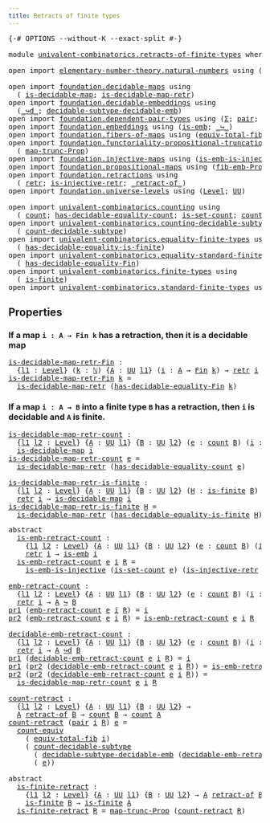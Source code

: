 ```yaml
---
title: Retracts of finite types
---
```


<pre class="Agda"><a id="50" class="Symbol">{-#</a> <a id="54" class="Keyword">OPTIONS</a> <a id="62" class="Pragma">--without-K</a> <a id="74" class="Pragma">--exact-split</a> <a id="88" class="Symbol">#-}</a>

<a id="93" class="Keyword">module</a> <a id="100" href="univalent-combinatorics.retracts-of-finite-types.html" class="Module">univalent-combinatorics.retracts-of-finite-types</a> <a id="149" class="Keyword">where</a>

<a id="156" class="Keyword">open</a> <a id="161" class="Keyword">import</a> <a id="168" href="elementary-number-theory.natural-numbers.html" class="Module">elementary-number-theory.natural-numbers</a> <a id="209" class="Keyword">using</a> <a id="215" class="Symbol">(</a><a id="216" href="elementary-number-theory.natural-numbers.html#1530" class="Datatype">ℕ</a><a id="217" class="Symbol">)</a>

<a id="220" class="Keyword">open</a> <a id="225" class="Keyword">import</a> <a id="232" href="foundation.decidable-maps.html" class="Module">foundation.decidable-maps</a> <a id="258" class="Keyword">using</a>
  <a id="266" class="Symbol">(</a> <a id="268" href="foundation.decidable-maps.html#772" class="Function">is-decidable-map</a><a id="284" class="Symbol">;</a> <a id="286" href="foundation.decidable-maps.html#883" class="Function">is-decidable-map-retr</a><a id="307" class="Symbol">)</a>
<a id="309" class="Keyword">open</a> <a id="314" class="Keyword">import</a> <a id="321" href="foundation.decidable-embeddings.html" class="Module">foundation.decidable-embeddings</a> <a id="353" class="Keyword">using</a>
  <a id="361" class="Symbol">(</a><a id="362" href="foundation.decidable-embeddings.html#3744" class="Function Operator">_↪d_</a><a id="366" class="Symbol">;</a> <a id="368" href="foundation.decidable-embeddings.html#6083" class="Function">decidable-subtype-decidable-emb</a><a id="399" class="Symbol">)</a>
<a id="401" class="Keyword">open</a> <a id="406" class="Keyword">import</a> <a id="413" href="foundation.dependent-pair-types.html" class="Module">foundation.dependent-pair-types</a> <a id="445" class="Keyword">using</a> <a id="451" class="Symbol">(</a><a id="452" href="foundation-core.dependent-pair-types.html#515" class="Record">Σ</a><a id="453" class="Symbol">;</a> <a id="455" href="foundation-core.dependent-pair-types.html#588" class="InductiveConstructor">pair</a><a id="459" class="Symbol">;</a> <a id="461" href="foundation-core.dependent-pair-types.html#605" class="Field">pr1</a><a id="464" class="Symbol">;</a> <a id="466" href="foundation-core.dependent-pair-types.html#617" class="Field">pr2</a><a id="469" class="Symbol">)</a>
<a id="471" class="Keyword">open</a> <a id="476" class="Keyword">import</a> <a id="483" href="foundation.embeddings.html" class="Module">foundation.embeddings</a> <a id="505" class="Keyword">using</a> <a id="511" class="Symbol">(</a><a id="512" href="foundation-core.embeddings.html#992" class="Function">is-emb</a><a id="518" class="Symbol">;</a> <a id="520" href="foundation-core.embeddings.html#1074" class="Function Operator">_↪_</a><a id="523" class="Symbol">)</a>
<a id="525" class="Keyword">open</a> <a id="530" class="Keyword">import</a> <a id="537" href="foundation.fibers-of-maps.html" class="Module">foundation.fibers-of-maps</a> <a id="563" class="Keyword">using</a> <a id="569" class="Symbol">(</a><a id="570" href="foundation-core.fibers-of-maps.html#5254" class="Function">equiv-total-fib</a><a id="585" class="Symbol">)</a>
<a id="587" class="Keyword">open</a> <a id="592" class="Keyword">import</a> <a id="599" href="foundation.functoriality-propositional-truncation.html" class="Module">foundation.functoriality-propositional-truncation</a> <a id="649" class="Keyword">using</a>
  <a id="657" class="Symbol">(</a> <a id="659" href="foundation.functoriality-propositional-truncation.html#1456" class="Function">map-trunc-Prop</a><a id="673" class="Symbol">)</a>
<a id="675" class="Keyword">open</a> <a id="680" class="Keyword">import</a> <a id="687" href="foundation.injective-maps.html" class="Module">foundation.injective-maps</a> <a id="713" class="Keyword">using</a> <a id="719" class="Symbol">(</a><a id="720" href="foundation.injective-maps.html#4586" class="Function">is-emb-is-injective</a><a id="739" class="Symbol">)</a>
<a id="741" class="Keyword">open</a> <a id="746" class="Keyword">import</a> <a id="753" href="foundation.propositional-maps.html" class="Module">foundation.propositional-maps</a> <a id="783" class="Keyword">using</a> <a id="789" class="Symbol">(</a><a id="790" href="foundation-core.propositional-maps.html#2473" class="Function">fib-emb-Prop</a><a id="802" class="Symbol">)</a>
<a id="804" class="Keyword">open</a> <a id="809" class="Keyword">import</a> <a id="816" href="foundation.retractions.html" class="Module">foundation.retractions</a> <a id="839" class="Keyword">using</a>
  <a id="847" class="Symbol">(</a> <a id="849" href="foundation-core.retractions.html#607" class="Function">retr</a><a id="853" class="Symbol">;</a> <a id="855" href="foundation.retractions.html#2853" class="Function">is-injective-retr</a><a id="872" class="Symbol">;</a> <a id="874" href="foundation-core.retractions.html#684" class="Function Operator">_retract-of_</a><a id="886" class="Symbol">)</a>
<a id="888" class="Keyword">open</a> <a id="893" class="Keyword">import</a> <a id="900" href="foundation.universe-levels.html" class="Module">foundation.universe-levels</a> <a id="927" class="Keyword">using</a> <a id="933" class="Symbol">(</a><a id="934" href="Agda.Primitive.html#597" class="Postulate">Level</a><a id="939" class="Symbol">;</a> <a id="941" href="foundation-core.universe-levels.html#235" class="Primitive">UU</a><a id="943" class="Symbol">)</a>

<a id="946" class="Keyword">open</a> <a id="951" class="Keyword">import</a> <a id="958" href="univalent-combinatorics.counting.html" class="Module">univalent-combinatorics.counting</a> <a id="991" class="Keyword">using</a>
  <a id="999" class="Symbol">(</a> <a id="1001" href="univalent-combinatorics.counting.html#1901" class="Function">count</a><a id="1006" class="Symbol">;</a> <a id="1008" href="univalent-combinatorics.counting.html#6218" class="Function">has-decidable-equality-count</a><a id="1036" class="Symbol">;</a> <a id="1038" href="univalent-combinatorics.counting.html#2757" class="Function">is-set-count</a><a id="1050" class="Symbol">;</a> <a id="1052" href="univalent-combinatorics.counting.html#3395" class="Function">count-equiv</a><a id="1063" class="Symbol">)</a>
<a id="1065" class="Keyword">open</a> <a id="1070" class="Keyword">import</a> <a id="1077" href="univalent-combinatorics.counting-decidable-subtypes.html" class="Module">univalent-combinatorics.counting-decidable-subtypes</a> <a id="1129" class="Keyword">using</a>
  <a id="1137" class="Symbol">(</a> <a id="1139" href="univalent-combinatorics.counting-decidable-subtypes.html#4574" class="Function">count-decidable-subtype</a><a id="1162" class="Symbol">)</a>
<a id="1164" class="Keyword">open</a> <a id="1169" class="Keyword">import</a> <a id="1176" href="univalent-combinatorics.equality-finite-types.html" class="Module">univalent-combinatorics.equality-finite-types</a> <a id="1222" class="Keyword">using</a>
  <a id="1230" class="Symbol">(</a> <a id="1232" href="univalent-combinatorics.equality-finite-types.html#1723" class="Function">has-decidable-equality-is-finite</a><a id="1264" class="Symbol">)</a>
<a id="1266" class="Keyword">open</a> <a id="1271" class="Keyword">import</a> <a id="1278" href="univalent-combinatorics.equality-standard-finite-types.html" class="Module">univalent-combinatorics.equality-standard-finite-types</a> <a id="1333" class="Keyword">using</a>
  <a id="1341" class="Symbol">(</a> <a id="1343" href="univalent-combinatorics.equality-standard-finite-types.html#2985" class="Function">has-decidable-equality-Fin</a><a id="1369" class="Symbol">)</a>
<a id="1371" class="Keyword">open</a> <a id="1376" class="Keyword">import</a> <a id="1383" href="univalent-combinatorics.finite-types.html" class="Module">univalent-combinatorics.finite-types</a> <a id="1420" class="Keyword">using</a>
  <a id="1428" class="Symbol">(</a> <a id="1430" href="univalent-combinatorics.finite-types.html#4138" class="Function">is-finite</a><a id="1439" class="Symbol">)</a>
<a id="1441" class="Keyword">open</a> <a id="1446" class="Keyword">import</a> <a id="1453" href="univalent-combinatorics.standard-finite-types.html" class="Module">univalent-combinatorics.standard-finite-types</a> <a id="1499" class="Keyword">using</a> <a id="1505" class="Symbol">(</a><a id="1506" href="univalent-combinatorics.standard-finite-types.html#2393" class="Function">Fin</a><a id="1509" class="Symbol">)</a>
</pre>
## Properties

### If a map `i : A → Fin k` has a retraction, then it is a decidable map

<pre class="Agda"><a id="is-decidable-map-retr-Fin"></a><a id="1614" href="univalent-combinatorics.retracts-of-finite-types.html#1614" class="Function">is-decidable-map-retr-Fin</a> <a id="1640" class="Symbol">:</a>
  <a id="1644" class="Symbol">{</a><a id="1645" href="univalent-combinatorics.retracts-of-finite-types.html#1645" class="Bound">l1</a> <a id="1648" class="Symbol">:</a> <a id="1650" href="Agda.Primitive.html#597" class="Postulate">Level</a><a id="1655" class="Symbol">}</a> <a id="1657" class="Symbol">(</a><a id="1658" href="univalent-combinatorics.retracts-of-finite-types.html#1658" class="Bound">k</a> <a id="1660" class="Symbol">:</a> <a id="1662" href="elementary-number-theory.natural-numbers.html#1530" class="Datatype">ℕ</a><a id="1663" class="Symbol">)</a> <a id="1665" class="Symbol">{</a><a id="1666" href="univalent-combinatorics.retracts-of-finite-types.html#1666" class="Bound">A</a> <a id="1668" class="Symbol">:</a> <a id="1670" href="foundation-core.universe-levels.html#235" class="Primitive">UU</a> <a id="1673" href="univalent-combinatorics.retracts-of-finite-types.html#1645" class="Bound">l1</a><a id="1675" class="Symbol">}</a> <a id="1677" class="Symbol">(</a><a id="1678" href="univalent-combinatorics.retracts-of-finite-types.html#1678" class="Bound">i</a> <a id="1680" class="Symbol">:</a> <a id="1682" href="univalent-combinatorics.retracts-of-finite-types.html#1666" class="Bound">A</a> <a id="1684" class="Symbol">→</a> <a id="1686" href="univalent-combinatorics.standard-finite-types.html#2393" class="Function">Fin</a> <a id="1690" href="univalent-combinatorics.retracts-of-finite-types.html#1658" class="Bound">k</a><a id="1691" class="Symbol">)</a> <a id="1693" class="Symbol">→</a> <a id="1695" href="foundation-core.retractions.html#607" class="Function">retr</a> <a id="1700" href="univalent-combinatorics.retracts-of-finite-types.html#1678" class="Bound">i</a> <a id="1702" class="Symbol">→</a> <a id="1704" href="foundation.decidable-maps.html#772" class="Function">is-decidable-map</a> <a id="1721" href="univalent-combinatorics.retracts-of-finite-types.html#1678" class="Bound">i</a>
<a id="1723" href="univalent-combinatorics.retracts-of-finite-types.html#1614" class="Function">is-decidable-map-retr-Fin</a> <a id="1749" href="univalent-combinatorics.retracts-of-finite-types.html#1749" class="Bound">k</a> <a id="1751" class="Symbol">=</a>
  <a id="1755" href="foundation.decidable-maps.html#883" class="Function">is-decidable-map-retr</a> <a id="1777" class="Symbol">(</a><a id="1778" href="univalent-combinatorics.equality-standard-finite-types.html#2985" class="Function">has-decidable-equality-Fin</a> <a id="1805" href="univalent-combinatorics.retracts-of-finite-types.html#1749" class="Bound">k</a><a id="1806" class="Symbol">)</a>
</pre>
### If a map `i : A → B` into a finite type `B` has a retraction, then `i` is decidable and `A` is finite.

<pre class="Agda"><a id="is-decidable-map-retr-count"></a><a id="1929" href="univalent-combinatorics.retracts-of-finite-types.html#1929" class="Function">is-decidable-map-retr-count</a> <a id="1957" class="Symbol">:</a>
  <a id="1961" class="Symbol">{</a><a id="1962" href="univalent-combinatorics.retracts-of-finite-types.html#1962" class="Bound">l1</a> <a id="1965" href="univalent-combinatorics.retracts-of-finite-types.html#1965" class="Bound">l2</a> <a id="1968" class="Symbol">:</a> <a id="1970" href="Agda.Primitive.html#597" class="Postulate">Level</a><a id="1975" class="Symbol">}</a> <a id="1977" class="Symbol">{</a><a id="1978" href="univalent-combinatorics.retracts-of-finite-types.html#1978" class="Bound">A</a> <a id="1980" class="Symbol">:</a> <a id="1982" href="foundation-core.universe-levels.html#235" class="Primitive">UU</a> <a id="1985" href="univalent-combinatorics.retracts-of-finite-types.html#1962" class="Bound">l1</a><a id="1987" class="Symbol">}</a> <a id="1989" class="Symbol">{</a><a id="1990" href="univalent-combinatorics.retracts-of-finite-types.html#1990" class="Bound">B</a> <a id="1992" class="Symbol">:</a> <a id="1994" href="foundation-core.universe-levels.html#235" class="Primitive">UU</a> <a id="1997" href="univalent-combinatorics.retracts-of-finite-types.html#1965" class="Bound">l2</a><a id="1999" class="Symbol">}</a> <a id="2001" class="Symbol">(</a><a id="2002" href="univalent-combinatorics.retracts-of-finite-types.html#2002" class="Bound">e</a> <a id="2004" class="Symbol">:</a> <a id="2006" href="univalent-combinatorics.counting.html#1901" class="Function">count</a> <a id="2012" href="univalent-combinatorics.retracts-of-finite-types.html#1990" class="Bound">B</a><a id="2013" class="Symbol">)</a> <a id="2015" class="Symbol">(</a><a id="2016" href="univalent-combinatorics.retracts-of-finite-types.html#2016" class="Bound">i</a> <a id="2018" class="Symbol">:</a> <a id="2020" href="univalent-combinatorics.retracts-of-finite-types.html#1978" class="Bound">A</a> <a id="2022" class="Symbol">→</a> <a id="2024" href="univalent-combinatorics.retracts-of-finite-types.html#1990" class="Bound">B</a><a id="2025" class="Symbol">)</a> <a id="2027" class="Symbol">→</a> <a id="2029" href="foundation-core.retractions.html#607" class="Function">retr</a> <a id="2034" href="univalent-combinatorics.retracts-of-finite-types.html#2016" class="Bound">i</a> <a id="2036" class="Symbol">→</a>
  <a id="2040" href="foundation.decidable-maps.html#772" class="Function">is-decidable-map</a> <a id="2057" href="univalent-combinatorics.retracts-of-finite-types.html#2016" class="Bound">i</a>
<a id="2059" href="univalent-combinatorics.retracts-of-finite-types.html#1929" class="Function">is-decidable-map-retr-count</a> <a id="2087" href="univalent-combinatorics.retracts-of-finite-types.html#2087" class="Bound">e</a> <a id="2089" class="Symbol">=</a>
  <a id="2093" href="foundation.decidable-maps.html#883" class="Function">is-decidable-map-retr</a> <a id="2115" class="Symbol">(</a><a id="2116" href="univalent-combinatorics.counting.html#6218" class="Function">has-decidable-equality-count</a> <a id="2145" href="univalent-combinatorics.retracts-of-finite-types.html#2087" class="Bound">e</a><a id="2146" class="Symbol">)</a>

<a id="is-decidable-map-retr-is-finite"></a><a id="2149" href="univalent-combinatorics.retracts-of-finite-types.html#2149" class="Function">is-decidable-map-retr-is-finite</a> <a id="2181" class="Symbol">:</a>
  <a id="2185" class="Symbol">{</a><a id="2186" href="univalent-combinatorics.retracts-of-finite-types.html#2186" class="Bound">l1</a> <a id="2189" href="univalent-combinatorics.retracts-of-finite-types.html#2189" class="Bound">l2</a> <a id="2192" class="Symbol">:</a> <a id="2194" href="Agda.Primitive.html#597" class="Postulate">Level</a><a id="2199" class="Symbol">}</a> <a id="2201" class="Symbol">{</a><a id="2202" href="univalent-combinatorics.retracts-of-finite-types.html#2202" class="Bound">A</a> <a id="2204" class="Symbol">:</a> <a id="2206" href="foundation-core.universe-levels.html#235" class="Primitive">UU</a> <a id="2209" href="univalent-combinatorics.retracts-of-finite-types.html#2186" class="Bound">l1</a><a id="2211" class="Symbol">}</a> <a id="2213" class="Symbol">{</a><a id="2214" href="univalent-combinatorics.retracts-of-finite-types.html#2214" class="Bound">B</a> <a id="2216" class="Symbol">:</a> <a id="2218" href="foundation-core.universe-levels.html#235" class="Primitive">UU</a> <a id="2221" href="univalent-combinatorics.retracts-of-finite-types.html#2189" class="Bound">l2</a><a id="2223" class="Symbol">}</a> <a id="2225" class="Symbol">(</a><a id="2226" href="univalent-combinatorics.retracts-of-finite-types.html#2226" class="Bound">H</a> <a id="2228" class="Symbol">:</a> <a id="2230" href="univalent-combinatorics.finite-types.html#4138" class="Function">is-finite</a> <a id="2240" href="univalent-combinatorics.retracts-of-finite-types.html#2214" class="Bound">B</a><a id="2241" class="Symbol">)</a> <a id="2243" class="Symbol">(</a><a id="2244" href="univalent-combinatorics.retracts-of-finite-types.html#2244" class="Bound">i</a> <a id="2246" class="Symbol">:</a> <a id="2248" href="univalent-combinatorics.retracts-of-finite-types.html#2202" class="Bound">A</a> <a id="2250" class="Symbol">→</a> <a id="2252" href="univalent-combinatorics.retracts-of-finite-types.html#2214" class="Bound">B</a><a id="2253" class="Symbol">)</a> <a id="2255" class="Symbol">→</a>
  <a id="2259" href="foundation-core.retractions.html#607" class="Function">retr</a> <a id="2264" href="univalent-combinatorics.retracts-of-finite-types.html#2244" class="Bound">i</a> <a id="2266" class="Symbol">→</a> <a id="2268" href="foundation.decidable-maps.html#772" class="Function">is-decidable-map</a> <a id="2285" href="univalent-combinatorics.retracts-of-finite-types.html#2244" class="Bound">i</a>
<a id="2287" href="univalent-combinatorics.retracts-of-finite-types.html#2149" class="Function">is-decidable-map-retr-is-finite</a> <a id="2319" href="univalent-combinatorics.retracts-of-finite-types.html#2319" class="Bound">H</a> <a id="2321" class="Symbol">=</a>
  <a id="2325" href="foundation.decidable-maps.html#883" class="Function">is-decidable-map-retr</a> <a id="2347" class="Symbol">(</a><a id="2348" href="univalent-combinatorics.equality-finite-types.html#1723" class="Function">has-decidable-equality-is-finite</a> <a id="2381" href="univalent-combinatorics.retracts-of-finite-types.html#2319" class="Bound">H</a><a id="2382" class="Symbol">)</a>
</pre>
<pre class="Agda"><a id="2397" class="Keyword">abstract</a>
  <a id="is-emb-retract-count"></a><a id="2408" href="univalent-combinatorics.retracts-of-finite-types.html#2408" class="Function">is-emb-retract-count</a> <a id="2429" class="Symbol">:</a>
    <a id="2435" class="Symbol">{</a><a id="2436" href="univalent-combinatorics.retracts-of-finite-types.html#2436" class="Bound">l1</a> <a id="2439" href="univalent-combinatorics.retracts-of-finite-types.html#2439" class="Bound">l2</a> <a id="2442" class="Symbol">:</a> <a id="2444" href="Agda.Primitive.html#597" class="Postulate">Level</a><a id="2449" class="Symbol">}</a> <a id="2451" class="Symbol">{</a><a id="2452" href="univalent-combinatorics.retracts-of-finite-types.html#2452" class="Bound">A</a> <a id="2454" class="Symbol">:</a> <a id="2456" href="foundation-core.universe-levels.html#235" class="Primitive">UU</a> <a id="2459" href="univalent-combinatorics.retracts-of-finite-types.html#2436" class="Bound">l1</a><a id="2461" class="Symbol">}</a> <a id="2463" class="Symbol">{</a><a id="2464" href="univalent-combinatorics.retracts-of-finite-types.html#2464" class="Bound">B</a> <a id="2466" class="Symbol">:</a> <a id="2468" href="foundation-core.universe-levels.html#235" class="Primitive">UU</a> <a id="2471" href="univalent-combinatorics.retracts-of-finite-types.html#2439" class="Bound">l2</a><a id="2473" class="Symbol">}</a> <a id="2475" class="Symbol">(</a><a id="2476" href="univalent-combinatorics.retracts-of-finite-types.html#2476" class="Bound">e</a> <a id="2478" class="Symbol">:</a> <a id="2480" href="univalent-combinatorics.counting.html#1901" class="Function">count</a> <a id="2486" href="univalent-combinatorics.retracts-of-finite-types.html#2464" class="Bound">B</a><a id="2487" class="Symbol">)</a> <a id="2489" class="Symbol">(</a><a id="2490" href="univalent-combinatorics.retracts-of-finite-types.html#2490" class="Bound">i</a> <a id="2492" class="Symbol">:</a> <a id="2494" href="univalent-combinatorics.retracts-of-finite-types.html#2452" class="Bound">A</a> <a id="2496" class="Symbol">→</a> <a id="2498" href="univalent-combinatorics.retracts-of-finite-types.html#2464" class="Bound">B</a><a id="2499" class="Symbol">)</a> <a id="2501" class="Symbol">→</a>
    <a id="2507" href="foundation-core.retractions.html#607" class="Function">retr</a> <a id="2512" href="univalent-combinatorics.retracts-of-finite-types.html#2490" class="Bound">i</a> <a id="2514" class="Symbol">→</a> <a id="2516" href="foundation-core.embeddings.html#992" class="Function">is-emb</a> <a id="2523" href="univalent-combinatorics.retracts-of-finite-types.html#2490" class="Bound">i</a>
  <a id="2527" href="univalent-combinatorics.retracts-of-finite-types.html#2408" class="Function">is-emb-retract-count</a> <a id="2548" href="univalent-combinatorics.retracts-of-finite-types.html#2548" class="Bound">e</a> <a id="2550" href="univalent-combinatorics.retracts-of-finite-types.html#2550" class="Bound">i</a> <a id="2552" href="univalent-combinatorics.retracts-of-finite-types.html#2552" class="Bound">R</a> <a id="2554" class="Symbol">=</a>
    <a id="2560" href="foundation.injective-maps.html#4586" class="Function">is-emb-is-injective</a> <a id="2580" class="Symbol">(</a><a id="2581" href="univalent-combinatorics.counting.html#2757" class="Function">is-set-count</a> <a id="2594" href="univalent-combinatorics.retracts-of-finite-types.html#2548" class="Bound">e</a><a id="2595" class="Symbol">)</a> <a id="2597" class="Symbol">(</a><a id="2598" href="foundation.retractions.html#2853" class="Function">is-injective-retr</a> <a id="2616" href="univalent-combinatorics.retracts-of-finite-types.html#2550" class="Bound">i</a> <a id="2618" href="univalent-combinatorics.retracts-of-finite-types.html#2552" class="Bound">R</a><a id="2619" class="Symbol">)</a>

<a id="emb-retract-count"></a><a id="2622" href="univalent-combinatorics.retracts-of-finite-types.html#2622" class="Function">emb-retract-count</a> <a id="2640" class="Symbol">:</a>
  <a id="2644" class="Symbol">{</a><a id="2645" href="univalent-combinatorics.retracts-of-finite-types.html#2645" class="Bound">l1</a> <a id="2648" href="univalent-combinatorics.retracts-of-finite-types.html#2648" class="Bound">l2</a> <a id="2651" class="Symbol">:</a> <a id="2653" href="Agda.Primitive.html#597" class="Postulate">Level</a><a id="2658" class="Symbol">}</a> <a id="2660" class="Symbol">{</a><a id="2661" href="univalent-combinatorics.retracts-of-finite-types.html#2661" class="Bound">A</a> <a id="2663" class="Symbol">:</a> <a id="2665" href="foundation-core.universe-levels.html#235" class="Primitive">UU</a> <a id="2668" href="univalent-combinatorics.retracts-of-finite-types.html#2645" class="Bound">l1</a><a id="2670" class="Symbol">}</a> <a id="2672" class="Symbol">{</a><a id="2673" href="univalent-combinatorics.retracts-of-finite-types.html#2673" class="Bound">B</a> <a id="2675" class="Symbol">:</a> <a id="2677" href="foundation-core.universe-levels.html#235" class="Primitive">UU</a> <a id="2680" href="univalent-combinatorics.retracts-of-finite-types.html#2648" class="Bound">l2</a><a id="2682" class="Symbol">}</a> <a id="2684" class="Symbol">(</a><a id="2685" href="univalent-combinatorics.retracts-of-finite-types.html#2685" class="Bound">e</a> <a id="2687" class="Symbol">:</a> <a id="2689" href="univalent-combinatorics.counting.html#1901" class="Function">count</a> <a id="2695" href="univalent-combinatorics.retracts-of-finite-types.html#2673" class="Bound">B</a><a id="2696" class="Symbol">)</a> <a id="2698" class="Symbol">(</a><a id="2699" href="univalent-combinatorics.retracts-of-finite-types.html#2699" class="Bound">i</a> <a id="2701" class="Symbol">:</a> <a id="2703" href="univalent-combinatorics.retracts-of-finite-types.html#2661" class="Bound">A</a> <a id="2705" class="Symbol">→</a> <a id="2707" href="univalent-combinatorics.retracts-of-finite-types.html#2673" class="Bound">B</a><a id="2708" class="Symbol">)</a> <a id="2710" class="Symbol">→</a>
  <a id="2714" href="foundation-core.retractions.html#607" class="Function">retr</a> <a id="2719" href="univalent-combinatorics.retracts-of-finite-types.html#2699" class="Bound">i</a> <a id="2721" class="Symbol">→</a> <a id="2723" href="univalent-combinatorics.retracts-of-finite-types.html#2661" class="Bound">A</a> <a id="2725" href="foundation-core.embeddings.html#1074" class="Function Operator">↪</a> <a id="2727" href="univalent-combinatorics.retracts-of-finite-types.html#2673" class="Bound">B</a>
<a id="2729" href="foundation-core.dependent-pair-types.html#605" class="Field">pr1</a> <a id="2733" class="Symbol">(</a><a id="2734" href="univalent-combinatorics.retracts-of-finite-types.html#2622" class="Function">emb-retract-count</a> <a id="2752" href="univalent-combinatorics.retracts-of-finite-types.html#2752" class="Bound">e</a> <a id="2754" href="univalent-combinatorics.retracts-of-finite-types.html#2754" class="Bound">i</a> <a id="2756" href="univalent-combinatorics.retracts-of-finite-types.html#2756" class="Bound">R</a><a id="2757" class="Symbol">)</a> <a id="2759" class="Symbol">=</a> <a id="2761" href="univalent-combinatorics.retracts-of-finite-types.html#2754" class="Bound">i</a>
<a id="2763" href="foundation-core.dependent-pair-types.html#617" class="Field">pr2</a> <a id="2767" class="Symbol">(</a><a id="2768" href="univalent-combinatorics.retracts-of-finite-types.html#2622" class="Function">emb-retract-count</a> <a id="2786" href="univalent-combinatorics.retracts-of-finite-types.html#2786" class="Bound">e</a> <a id="2788" href="univalent-combinatorics.retracts-of-finite-types.html#2788" class="Bound">i</a> <a id="2790" href="univalent-combinatorics.retracts-of-finite-types.html#2790" class="Bound">R</a><a id="2791" class="Symbol">)</a> <a id="2793" class="Symbol">=</a> <a id="2795" href="univalent-combinatorics.retracts-of-finite-types.html#2408" class="Function">is-emb-retract-count</a> <a id="2816" href="univalent-combinatorics.retracts-of-finite-types.html#2786" class="Bound">e</a> <a id="2818" href="univalent-combinatorics.retracts-of-finite-types.html#2788" class="Bound">i</a> <a id="2820" href="univalent-combinatorics.retracts-of-finite-types.html#2790" class="Bound">R</a>

<a id="decidable-emb-retract-count"></a><a id="2823" href="univalent-combinatorics.retracts-of-finite-types.html#2823" class="Function">decidable-emb-retract-count</a> <a id="2851" class="Symbol">:</a>
  <a id="2855" class="Symbol">{</a><a id="2856" href="univalent-combinatorics.retracts-of-finite-types.html#2856" class="Bound">l1</a> <a id="2859" href="univalent-combinatorics.retracts-of-finite-types.html#2859" class="Bound">l2</a> <a id="2862" class="Symbol">:</a> <a id="2864" href="Agda.Primitive.html#597" class="Postulate">Level</a><a id="2869" class="Symbol">}</a> <a id="2871" class="Symbol">{</a><a id="2872" href="univalent-combinatorics.retracts-of-finite-types.html#2872" class="Bound">A</a> <a id="2874" class="Symbol">:</a> <a id="2876" href="foundation-core.universe-levels.html#235" class="Primitive">UU</a> <a id="2879" href="univalent-combinatorics.retracts-of-finite-types.html#2856" class="Bound">l1</a><a id="2881" class="Symbol">}</a> <a id="2883" class="Symbol">{</a><a id="2884" href="univalent-combinatorics.retracts-of-finite-types.html#2884" class="Bound">B</a> <a id="2886" class="Symbol">:</a> <a id="2888" href="foundation-core.universe-levels.html#235" class="Primitive">UU</a> <a id="2891" href="univalent-combinatorics.retracts-of-finite-types.html#2859" class="Bound">l2</a><a id="2893" class="Symbol">}</a> <a id="2895" class="Symbol">(</a><a id="2896" href="univalent-combinatorics.retracts-of-finite-types.html#2896" class="Bound">e</a> <a id="2898" class="Symbol">:</a> <a id="2900" href="univalent-combinatorics.counting.html#1901" class="Function">count</a> <a id="2906" href="univalent-combinatorics.retracts-of-finite-types.html#2884" class="Bound">B</a><a id="2907" class="Symbol">)</a> <a id="2909" class="Symbol">(</a><a id="2910" href="univalent-combinatorics.retracts-of-finite-types.html#2910" class="Bound">i</a> <a id="2912" class="Symbol">:</a> <a id="2914" href="univalent-combinatorics.retracts-of-finite-types.html#2872" class="Bound">A</a> <a id="2916" class="Symbol">→</a> <a id="2918" href="univalent-combinatorics.retracts-of-finite-types.html#2884" class="Bound">B</a><a id="2919" class="Symbol">)</a> <a id="2921" class="Symbol">→</a>
  <a id="2925" href="foundation-core.retractions.html#607" class="Function">retr</a> <a id="2930" href="univalent-combinatorics.retracts-of-finite-types.html#2910" class="Bound">i</a> <a id="2932" class="Symbol">→</a> <a id="2934" href="univalent-combinatorics.retracts-of-finite-types.html#2872" class="Bound">A</a> <a id="2936" href="foundation.decidable-embeddings.html#3744" class="Function Operator">↪d</a> <a id="2939" href="univalent-combinatorics.retracts-of-finite-types.html#2884" class="Bound">B</a>
<a id="2941" href="foundation-core.dependent-pair-types.html#605" class="Field">pr1</a> <a id="2945" class="Symbol">(</a><a id="2946" href="univalent-combinatorics.retracts-of-finite-types.html#2823" class="Function">decidable-emb-retract-count</a> <a id="2974" href="univalent-combinatorics.retracts-of-finite-types.html#2974" class="Bound">e</a> <a id="2976" href="univalent-combinatorics.retracts-of-finite-types.html#2976" class="Bound">i</a> <a id="2978" href="univalent-combinatorics.retracts-of-finite-types.html#2978" class="Bound">R</a><a id="2979" class="Symbol">)</a> <a id="2981" class="Symbol">=</a> <a id="2983" href="univalent-combinatorics.retracts-of-finite-types.html#2976" class="Bound">i</a>
<a id="2985" href="foundation-core.dependent-pair-types.html#605" class="Field">pr1</a> <a id="2989" class="Symbol">(</a><a id="2990" href="foundation-core.dependent-pair-types.html#617" class="Field">pr2</a> <a id="2994" class="Symbol">(</a><a id="2995" href="univalent-combinatorics.retracts-of-finite-types.html#2823" class="Function">decidable-emb-retract-count</a> <a id="3023" href="univalent-combinatorics.retracts-of-finite-types.html#3023" class="Bound">e</a> <a id="3025" href="univalent-combinatorics.retracts-of-finite-types.html#3025" class="Bound">i</a> <a id="3027" href="univalent-combinatorics.retracts-of-finite-types.html#3027" class="Bound">R</a><a id="3028" class="Symbol">))</a> <a id="3031" class="Symbol">=</a> <a id="3033" href="univalent-combinatorics.retracts-of-finite-types.html#2408" class="Function">is-emb-retract-count</a> <a id="3054" href="univalent-combinatorics.retracts-of-finite-types.html#3023" class="Bound">e</a> <a id="3056" href="univalent-combinatorics.retracts-of-finite-types.html#3025" class="Bound">i</a> <a id="3058" href="univalent-combinatorics.retracts-of-finite-types.html#3027" class="Bound">R</a>
<a id="3060" href="foundation-core.dependent-pair-types.html#617" class="Field">pr2</a> <a id="3064" class="Symbol">(</a><a id="3065" href="foundation-core.dependent-pair-types.html#617" class="Field">pr2</a> <a id="3069" class="Symbol">(</a><a id="3070" href="univalent-combinatorics.retracts-of-finite-types.html#2823" class="Function">decidable-emb-retract-count</a> <a id="3098" href="univalent-combinatorics.retracts-of-finite-types.html#3098" class="Bound">e</a> <a id="3100" href="univalent-combinatorics.retracts-of-finite-types.html#3100" class="Bound">i</a> <a id="3102" href="univalent-combinatorics.retracts-of-finite-types.html#3102" class="Bound">R</a><a id="3103" class="Symbol">))</a> <a id="3106" class="Symbol">=</a>
  <a id="3110" href="univalent-combinatorics.retracts-of-finite-types.html#1929" class="Function">is-decidable-map-retr-count</a> <a id="3138" href="univalent-combinatorics.retracts-of-finite-types.html#3098" class="Bound">e</a> <a id="3140" href="univalent-combinatorics.retracts-of-finite-types.html#3100" class="Bound">i</a> <a id="3142" href="univalent-combinatorics.retracts-of-finite-types.html#3102" class="Bound">R</a>

<a id="count-retract"></a><a id="3145" href="univalent-combinatorics.retracts-of-finite-types.html#3145" class="Function">count-retract</a> <a id="3159" class="Symbol">:</a>
  <a id="3163" class="Symbol">{</a><a id="3164" href="univalent-combinatorics.retracts-of-finite-types.html#3164" class="Bound">l1</a> <a id="3167" href="univalent-combinatorics.retracts-of-finite-types.html#3167" class="Bound">l2</a> <a id="3170" class="Symbol">:</a> <a id="3172" href="Agda.Primitive.html#597" class="Postulate">Level</a><a id="3177" class="Symbol">}</a> <a id="3179" class="Symbol">{</a><a id="3180" href="univalent-combinatorics.retracts-of-finite-types.html#3180" class="Bound">A</a> <a id="3182" class="Symbol">:</a> <a id="3184" href="foundation-core.universe-levels.html#235" class="Primitive">UU</a> <a id="3187" href="univalent-combinatorics.retracts-of-finite-types.html#3164" class="Bound">l1</a><a id="3189" class="Symbol">}</a> <a id="3191" class="Symbol">{</a><a id="3192" href="univalent-combinatorics.retracts-of-finite-types.html#3192" class="Bound">B</a> <a id="3194" class="Symbol">:</a> <a id="3196" href="foundation-core.universe-levels.html#235" class="Primitive">UU</a> <a id="3199" href="univalent-combinatorics.retracts-of-finite-types.html#3167" class="Bound">l2</a><a id="3201" class="Symbol">}</a> <a id="3203" class="Symbol">→</a>
  <a id="3207" href="univalent-combinatorics.retracts-of-finite-types.html#3180" class="Bound">A</a> <a id="3209" href="foundation-core.retractions.html#684" class="Function Operator">retract-of</a> <a id="3220" href="univalent-combinatorics.retracts-of-finite-types.html#3192" class="Bound">B</a> <a id="3222" class="Symbol">→</a> <a id="3224" href="univalent-combinatorics.counting.html#1901" class="Function">count</a> <a id="3230" href="univalent-combinatorics.retracts-of-finite-types.html#3192" class="Bound">B</a> <a id="3232" class="Symbol">→</a> <a id="3234" href="univalent-combinatorics.counting.html#1901" class="Function">count</a> <a id="3240" href="univalent-combinatorics.retracts-of-finite-types.html#3180" class="Bound">A</a>
<a id="3242" href="univalent-combinatorics.retracts-of-finite-types.html#3145" class="Function">count-retract</a> <a id="3256" class="Symbol">(</a><a id="3257" href="foundation-core.dependent-pair-types.html#588" class="InductiveConstructor">pair</a> <a id="3262" href="univalent-combinatorics.retracts-of-finite-types.html#3262" class="Bound">i</a> <a id="3264" href="univalent-combinatorics.retracts-of-finite-types.html#3264" class="Bound">R</a><a id="3265" class="Symbol">)</a> <a id="3267" href="univalent-combinatorics.retracts-of-finite-types.html#3267" class="Bound">e</a> <a id="3269" class="Symbol">=</a>
  <a id="3273" href="univalent-combinatorics.counting.html#3395" class="Function">count-equiv</a>
    <a id="3289" class="Symbol">(</a> <a id="3291" href="foundation-core.fibers-of-maps.html#5254" class="Function">equiv-total-fib</a> <a id="3307" href="univalent-combinatorics.retracts-of-finite-types.html#3262" class="Bound">i</a><a id="3308" class="Symbol">)</a>
    <a id="3314" class="Symbol">(</a> <a id="3316" href="univalent-combinatorics.counting-decidable-subtypes.html#4574" class="Function">count-decidable-subtype</a>
      <a id="3346" class="Symbol">(</a> <a id="3348" href="foundation.decidable-embeddings.html#6083" class="Function">decidable-subtype-decidable-emb</a> <a id="3380" class="Symbol">(</a><a id="3381" href="univalent-combinatorics.retracts-of-finite-types.html#2823" class="Function">decidable-emb-retract-count</a> <a id="3409" href="univalent-combinatorics.retracts-of-finite-types.html#3267" class="Bound">e</a> <a id="3411" href="univalent-combinatorics.retracts-of-finite-types.html#3262" class="Bound">i</a> <a id="3413" href="univalent-combinatorics.retracts-of-finite-types.html#3264" class="Bound">R</a><a id="3414" class="Symbol">))</a>
      <a id="3423" class="Symbol">(</a> <a id="3425" href="univalent-combinatorics.retracts-of-finite-types.html#3267" class="Bound">e</a><a id="3426" class="Symbol">))</a>

<a id="3430" class="Keyword">abstract</a>
  <a id="is-finite-retract"></a><a id="3441" href="univalent-combinatorics.retracts-of-finite-types.html#3441" class="Function">is-finite-retract</a> <a id="3459" class="Symbol">:</a>
    <a id="3465" class="Symbol">{</a><a id="3466" href="univalent-combinatorics.retracts-of-finite-types.html#3466" class="Bound">l1</a> <a id="3469" href="univalent-combinatorics.retracts-of-finite-types.html#3469" class="Bound">l2</a> <a id="3472" class="Symbol">:</a> <a id="3474" href="Agda.Primitive.html#597" class="Postulate">Level</a><a id="3479" class="Symbol">}</a> <a id="3481" class="Symbol">{</a><a id="3482" href="univalent-combinatorics.retracts-of-finite-types.html#3482" class="Bound">A</a> <a id="3484" class="Symbol">:</a> <a id="3486" href="foundation-core.universe-levels.html#235" class="Primitive">UU</a> <a id="3489" href="univalent-combinatorics.retracts-of-finite-types.html#3466" class="Bound">l1</a><a id="3491" class="Symbol">}</a> <a id="3493" class="Symbol">{</a><a id="3494" href="univalent-combinatorics.retracts-of-finite-types.html#3494" class="Bound">B</a> <a id="3496" class="Symbol">:</a> <a id="3498" href="foundation-core.universe-levels.html#235" class="Primitive">UU</a> <a id="3501" href="univalent-combinatorics.retracts-of-finite-types.html#3469" class="Bound">l2</a><a id="3503" class="Symbol">}</a> <a id="3505" class="Symbol">→</a> <a id="3507" href="univalent-combinatorics.retracts-of-finite-types.html#3482" class="Bound">A</a> <a id="3509" href="foundation-core.retractions.html#684" class="Function Operator">retract-of</a> <a id="3520" href="univalent-combinatorics.retracts-of-finite-types.html#3494" class="Bound">B</a> <a id="3522" class="Symbol">→</a>
    <a id="3528" href="univalent-combinatorics.finite-types.html#4138" class="Function">is-finite</a> <a id="3538" href="univalent-combinatorics.retracts-of-finite-types.html#3494" class="Bound">B</a> <a id="3540" class="Symbol">→</a> <a id="3542" href="univalent-combinatorics.finite-types.html#4138" class="Function">is-finite</a> <a id="3552" href="univalent-combinatorics.retracts-of-finite-types.html#3482" class="Bound">A</a>
  <a id="3556" href="univalent-combinatorics.retracts-of-finite-types.html#3441" class="Function">is-finite-retract</a> <a id="3574" href="univalent-combinatorics.retracts-of-finite-types.html#3574" class="Bound">R</a> <a id="3576" class="Symbol">=</a> <a id="3578" href="foundation.functoriality-propositional-truncation.html#1456" class="Function">map-trunc-Prop</a> <a id="3593" class="Symbol">(</a><a id="3594" href="univalent-combinatorics.retracts-of-finite-types.html#3145" class="Function">count-retract</a> <a id="3608" href="univalent-combinatorics.retracts-of-finite-types.html#3574" class="Bound">R</a><a id="3609" class="Symbol">)</a>
</pre>